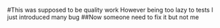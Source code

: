 #This was supposed to be quality work
However being too lazy to tests I just introduced many bug
##Now someone need to fix it
but not me